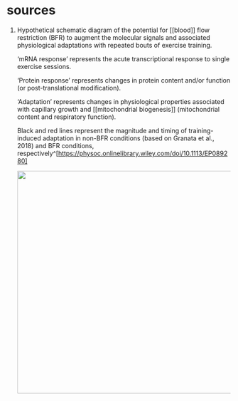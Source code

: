 # sources
1. Hypothetical schematic diagram of the potential for [[blood]] flow restriction (BFR) to augment the molecular signals and associated physiological adaptations with repeated bouts of exercise training.

	‘mRNA response’ represents the acute transcriptional response to single exercise sessions. 
	
	‘Protein response’ represents changes in protein content and/or function (or post-translational modification).

	‘Adaptation’ represents changes in physiological properties associated with capillary growth and [[mitochondrial biogenesis]] (mitochondrial content and respiratory function).

	Black and red lines represent the magnitude and timing of training-induced adaptation in non-BFR conditions (based on Granata et al., 2018) and BFR conditions, respectively^[https://physoc.onlinelibrary.wiley.com/doi/10.1113/EP089280]
	
	<img src="https://physoc.onlinelibrary.wiley.com/cms/asset/8c422b57-486e-418a-b904-6cd8d71274db/eph12938-fig-0004-m.jpg" width="500" />